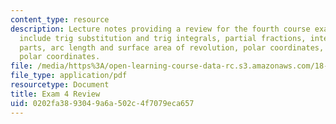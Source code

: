 ```yaml
---
content_type: resource
description: Lecture notes providing a review for the fourth course exam.  Topics
  include trig substitution and trig integrals, partial fractions, integration by
  parts, arc length and surface area of revolution, polar coordinates, and area in
  polar coordinates.
file: /media/https%3A/open-learning-course-data-rc.s3.amazonaws.com/18-01-single-variable-calculus-fall-2006/0202fa3893049a6a502c4f7079eca657_exam4_review.pdf
file_type: application/pdf
resourcetype: Document
title: Exam 4 Review
uid: 0202fa38-9304-9a6a-502c-4f7079eca657
---
```

